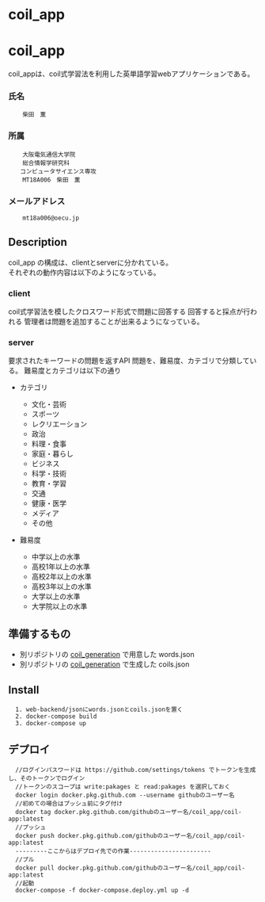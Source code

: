 # coil_app
coil_app
====
coil_appは、coil式学習法を利用した英単語学習webアプリケーションである。

### 氏名
```
    柴田　薫
```

### 所属
```
    大阪電気通信大学院
    総合情報学研究科
　　コンピュータサイエンス専攻　
    MT18A006　柴田　薫
```


### メールアドレス
```
    mt18a006@oecu.jp
```

## Description
coil_app の構成は、clientとserverに分かれている。  
それぞれの動作内容は以下のようになっている。

### client  
coil式学習法を模したクロスワード形式で問題に回答する
回答すると採点が行われる
管理者は問題を追加することが出来るようになっている。

### server  
要求されたキーワードの問題を返すAPI
問題を、難易度、カテゴリで分類している。
難易度とカテゴリは以下の通り
* カテゴリ
    * 文化・芸術
    * スポーツ
    * レクリエーション
    * 政治
    * 料理・食事
    * 家庭・暮らし
    * ビジネス
    * 科学・技術
    * 教育・学習
    * 交通
    * 健康・医学
    * メディア
    * その他


* 難易度
    * 中学以上の水準
    * 高校1年以上の水準
    * 高校2年以上の水準
    * 高校3年以上の水準
    * 大学以上の水準
    * 大学院以上の水準


## 準備するもの
* 別リポジトリの [coil_generation](https://github.com/hisa-lab/coil_generation) で用意した words.json
* 別リポジトリの [coil_generation](https://github.com/hisa-lab/coil_generation) で生成した coils.json
## Install
```
  1. web-backend/jsonにwords.jsonとcoils.jsonを置く
  2. docker-compose build
  3. docker-compose up
```

## デプロイ
```
  //ログインパスワードは https://github.com/settings/tokens でトークンを生成し、そのトークンでログイン
  //トークンのスコープは write:pakages と read:pakages を選択しておく
  docker login docker.pkg.github.com --username githubのユーザー名
  //初めての場合はプッシュ前にタグ付け
  docker tag docker.pkg.github.com/githubのユーザー名/coil_app/coil-app:latest
  //プッシュ
  docker push docker.pkg.github.com/githubのユーザー名/coil_app/coil-app:latest
  ---------ここからはデプロイ先での作業-----------------------
  //プル
  docker pull docker.pkg.github.com/githubのユーザー名/coil_app/coil-app:latest
  //起動
  docker-compose -f docker-compose.deploy.yml up -d


```